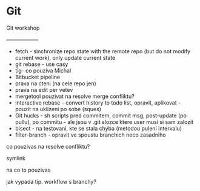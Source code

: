 # Git

Git workshop

——————

* fetch  - sinchronize repo state with the remote repo \(but do not modify current work\), only update current state 
* git rebase - use casy 
* tig- co pouziva Michal
* Bitbucket pipeline 
* prava na cteni \(na cele repo jen\)
* prava na edit per vetev 
* mergetool pouzivat na resolve merge confliktu? 
* interactive rebase - convert history to todo list, opravit, aplikovat - pouzit na uklizeni po sobe \(sques\)
* Git hucks - sh scripts pred commitem, commit msg, post-update \(po pullu\), po commitu  - ale jsou v .git slozce ktere user musi si sam zalozit 
* bisect - na testovani, kte se stala chyba \(metodou puleni intervalu\)
* filter-branch - opravit ve spoustu branchich neco zasadniho

co pouzivas na resolve confliktu? 

symlink

na co to pouzivas

jak vypada tip. workflow s branchy? 

